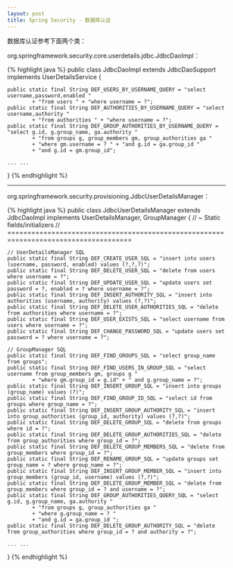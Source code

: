 ```yaml
---
layout: post
title: Spring Security - 数据库认证
---
```


数据库认证参考下面两个类：

org.springframework.security.core.userdetails.jdbc.JdbcDaoImpl：

{% highlight java %}
public class JdbcDaoImpl extends JdbcDaoSupport implements UserDetailsService {

    public static final String DEF_USERS_BY_USERNAME_QUERY = "select username,password,enabled "
            + "from users " + "where username = ?";
    public static final String DEF_AUTHORITIES_BY_USERNAME_QUERY = "select username,authority "
            + "from authorities " + "where username = ?";
    public static final String DEF_GROUP_AUTHORITIES_BY_USERNAME_QUERY = "select g.id, g.group_name, ga.authority "
            + "from groups g, group_members gm, group_authorities ga "
            + "where gm.username = ? " + "and g.id = ga.group_id "
            + "and g.id = gm.group_id";

    ... ...
}
{% endhighlight %}


---

org.springframework.security.provisioning.JdbcUserDetailsManager：

{% highlight java %}
public class JdbcUserDetailsManager extends JdbcDaoImpl implements UserDetailsManager,
        GroupManager {
    // ~ Static fields/initializers
    // =====================================================================================

    // UserDetailsManager SQL
    public static final String DEF_CREATE_USER_SQL = "insert into users (username, password, enabled) values (?,?,?)";
    public static final String DEF_DELETE_USER_SQL = "delete from users where username = ?";
    public static final String DEF_UPDATE_USER_SQL = "update users set password = ?, enabled = ? where username = ?";
    public static final String DEF_INSERT_AUTHORITY_SQL = "insert into authorities (username, authority) values (?,?)";
    public static final String DEF_DELETE_USER_AUTHORITIES_SQL = "delete from authorities where username = ?";
    public static final String DEF_USER_EXISTS_SQL = "select username from users where username = ?";
    public static final String DEF_CHANGE_PASSWORD_SQL = "update users set password = ? where username = ?";

    // GroupManager SQL
    public static final String DEF_FIND_GROUPS_SQL = "select group_name from groups";
    public static final String DEF_FIND_USERS_IN_GROUP_SQL = "select username from group_members gm, groups g "
            + "where gm.group_id = g.id" + " and g.group_name = ?";
    public static final String DEF_INSERT_GROUP_SQL = "insert into groups (group_name) values (?)";
    public static final String DEF_FIND_GROUP_ID_SQL = "select id from groups where group_name = ?";
    public static final String DEF_INSERT_GROUP_AUTHORITY_SQL = "insert into group_authorities (group_id, authority) values (?,?)";
    public static final String DEF_DELETE_GROUP_SQL = "delete from groups where id = ?";
    public static final String DEF_DELETE_GROUP_AUTHORITIES_SQL = "delete from group_authorities where group_id = ?";
    public static final String DEF_DELETE_GROUP_MEMBERS_SQL = "delete from group_members where group_id = ?";
    public static final String DEF_RENAME_GROUP_SQL = "update groups set group_name = ? where group_name = ?";
    public static final String DEF_INSERT_GROUP_MEMBER_SQL = "insert into group_members (group_id, username) values (?,?)";
    public static final String DEF_DELETE_GROUP_MEMBER_SQL = "delete from group_members where group_id = ? and username = ?";
    public static final String DEF_GROUP_AUTHORITIES_QUERY_SQL = "select g.id, g.group_name, ga.authority "
            + "from groups g, group_authorities ga "
            + "where g.group_name = ? "
            + "and g.id = ga.group_id ";
    public static final String DEF_DELETE_GROUP_AUTHORITY_SQL = "delete from group_authorities where group_id = ? and authority = ?";

    ... ...
}
{% endhighlight %}
